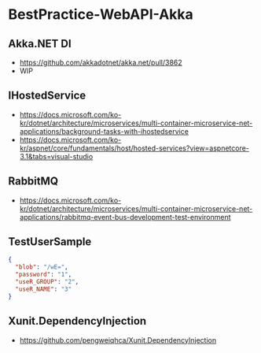 # BestPractice-WebAPI-Akka

## Akka.NET DI
- https://github.com/akkadotnet/akka.net/pull/3862
- WIP

## IHostedService
- https://docs.microsoft.com/ko-kr/dotnet/architecture/microservices/multi-container-microservice-net-applications/background-tasks-with-ihostedservice
- https://docs.microsoft.com/ko-kr/aspnet/core/fundamentals/host/hosted-services?view=aspnetcore-3.1&tabs=visual-studio

## RabbitMQ
- https://docs.microsoft.com/ko-kr/dotnet/architecture/microservices/multi-container-microservice-net-applications/rabbitmq-event-bus-development-test-environment

## TestUserSample
```json
{
  "blob": "/wE=",
  "password": "1",
  "useR_GROUP": "2",
  "useR_NAME": "3"
}
```

## Xunit.DependencyInjection
- https://github.com/pengweiqhca/Xunit.DependencyInjection